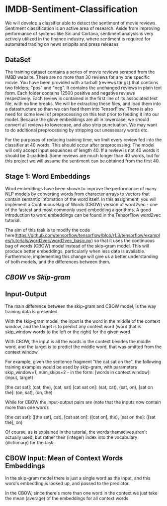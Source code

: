 # IMDB-Sentiment-Classification

We will develop a classifier able to detect the sentiment of movie reviews. Sentiment classification is an active area of research. Aside from improving performance of systems like Siri and Cortana, sentiment analysis is very actively utilized in the finance industry, where sentiment is required for automated trading on news snippits and press releases. 

## DataSet

The training dataset contains a series of movie reviews scraped from the IMBD website. There are no more than 30 reviews for any one specific movie. You have been provided with a tarball (reviews.tar.gz) that contains two folders; "pos" and "neg". It contains the unchanged reviews in plain text form. Each folder contains 12500 positive and negative reviews respectively. Each review is contained in the first line of its associated text file, with no line breaks.
We will be extracting these files, and load them into a datastructure so than we can feed them into TensorFlow. There is also need for some level of preprocessing on this text prior to feeding it into our model. Because the glove embeddings are all in lowercase, we should convert all reviews to lowercase, and also strip punctuation. We may want to do additional preprocessing by stripping out unessesary words etc. 

For the purposes of reducing training time, we limit every review fed into the classifier at 40 words. This should occur after preprocessing. The model will only accept input sequences of length 40. If a review is not 40 words it should be 0-padded. Some reviews are much longer than 40 words, but for this project we will assume the sentiment can be obtained from the first 40.

## Stage 1: Word Embeddings

Word embeddings have been shown to improve the performance of many NLP models by converting words from character arrays to vectors that contain semantic infomation of the word itself. In this assignment, you will implement a Continuous Bag of Words (CBOW) version of word2vec - one of the fastest and most commonly used embedding algorithms.
A good introduction to word embeddings can be found in the TensorFlow word2vec tutorial. 

The aim of this task is to modify the code here(https://github.com/tensorflow/tensorflow/blob/r1.3/tensorflow/examples/tutorials/word2vec/word2vec_basic.py) so that it uses the continuous bag of words (CBOW) model instead of the skip-gram model. This will produce better embeddings, particularly when less data is available. Furthermore, implementing this change will give us a better understanding of both models, and the differences between them.

## _CBOW vs Skip-gram_

## Input-Output

The main difference between the skip-gram and CBOW model, is the way training data is presented.

With the skip-gram model, the input is the word in the middle of the context window, and the target is to predict any context word (word that is skip_window words to the left or the right) for the given word.

With CBOW, the input is all the words in the context besides the middle word, and the target is to predict the middle word, that was omitted from the context window.

For example, given the sentence fragment "the cat sat on the", the following training examples would be used by skip-gram, with parameters skip_window=1, num_skips=2 - in the form: [words in context window]: (input, target)

[the cat sat]: (cat, the), (cat, sat)
[cat sat on]: (sat, cat), (sat, on),
[sat on the]: (on, sat), (on, the)

While for CBOW the input-output pairs are (note that the inputs now contain more than one word):

[the cat sat]: ([the sat], cat),
[cat sat on]: ([cat on], the),
[sat on the]: ([sat the], on)

Of course, as is explained in the tutorial, the words themselves aren't actually used, but rather their (integer) index into the vocabulary (dictionary) for the task.

## CBOW Input: Mean of Context Words Embeddings

In the skip-gram model there is just a single word as the input, and this word's embedding is looked up, and passed to the predictor.

In the CBOW, since there's more than one word in the context we just take the mean (average) of the embeddings for all context words 
